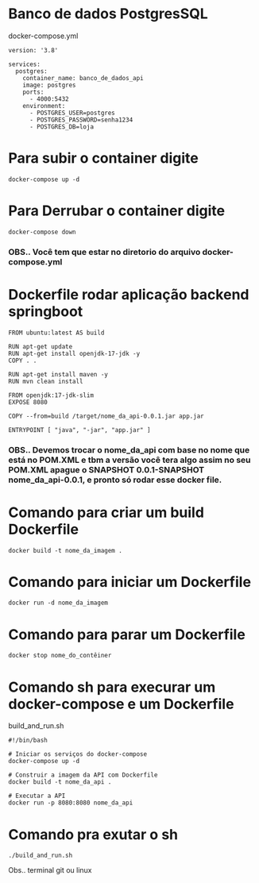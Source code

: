 # Banco de dados PostgresSQL 

docker-compose.yml
```
version: '3.8'

services:
  postgres:
    container_name: banco_de_dados_api
    image: postgres
    ports:
      - 4000:5432
    environment:
      - POSTGRES_USER=postgres
      - POSTGRES_PASSWORD=senha1234
      - POSTGRES_DB=loja

```

# Para subir o container digite
```
docker-compose up -d
```
# Para Derrubar o container digite
```
docker-compose down
```

### OBS.. Você tem que estar no diretorio do arquivo docker-compose.yml


# Dockerfile rodar aplicação backend springboot
```
FROM ubuntu:latest AS build

RUN apt-get update
RUN apt-get install openjdk-17-jdk -y
COPY . .

RUN apt-get install maven -y
RUN mvn clean install

FROM openjdk:17-jdk-slim 
EXPOSE 8080

COPY --from=build /target/nome_da_api-0.0.1.jar app.jar

ENTRYPOINT [ "java", "-jar", "app.jar" ]
```
### OBS.. Devemos trocar o nome_da_api com base no nome que está no POM.XML e tbm a versão você tera algo assim no seu POM.XML apague o SNAPSHOT 0.0.1-SNAPSHOT  nome_da_api-0.0.1, e pronto só rodar esse docker file.
# Comando para criar um build Dockerfile
```
docker build -t nome_da_imagem .
```
# Comando para iniciar um Dockerfile
```
docker run -d nome_da_imagem
```
# Comando para parar um Dockerfile
```
docker stop nome_do_contêiner
```
# Comando sh para execurar um docker-compose e um Dockerfile 
build_and_run.sh
```
#!/bin/bash

# Iniciar os serviços do docker-compose
docker-compose up -d

# Construir a imagem da API com Dockerfile
docker build -t nome_da_api .

# Executar a API
docker run -p 8080:8080 nome_da_api

```
# Comando pra exutar o sh
```
./build_and_run.sh
```
Obs.. terminal git ou linux 
